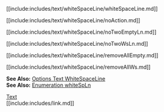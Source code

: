 [[include:includes/text/whiteSpaceLine/whiteSpaceLine.md]]

[[include:includes/text/whiteSpaceLine/noAction.md]]

[[include:includes/text/whiteSpaceLine/noTwoEmptyLn.md]]

[[include:includes/text/whiteSpaceLine/noTwoWsLn.md]]

[[include:includes/text/whiteSpaceLine/removeAllEmpty.md]]

[[include:includes/text/whiteSpaceLine/removeAllWs.md]]

**See Also:** [Options Text WhiteSpaceLine](/build-include/pages/Docs/Main/Options/text/whiteSpaceLine/index.html)  
**See Also:** [Enumeration whiteSpLn](/build-include/enums/enums.whitespln.html)

[Text](../index.html)  
[[include:includes/link.md]]